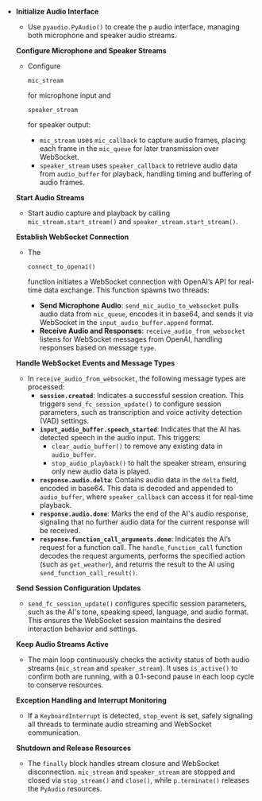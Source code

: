 - **Initialize Audio Interface**

  - Use `pyaudio.PyAudio()` to create the `p` audio interface, managing both microphone and speaker audio streams.

  **Configure Microphone and Speaker Streams**

  - Configure 

    ```
    mic_stream
    ```

     for microphone input and 

    ```
    speaker_stream
    ```

     for speaker output:

    - `mic_stream` uses `mic_callback` to capture audio frames, placing each frame in the `mic_queue` for later transmission over WebSocket.
    - `speaker_stream` uses `speaker_callback` to retrieve audio data from `audio_buffer` for playback, handling timing and buffering of audio frames.

  **Start Audio Streams**

  - Start audio capture and playback by calling `mic_stream.start_stream()` and `speaker_stream.start_stream()`.

  **Establish WebSocket Connection**

  - The 

    ```
    connect_to_openai()
    ```

     function initiates a WebSocket connection with OpenAI’s API for real-time data exchange. This function spawns two threads:

    - **Send Microphone Audio**: `send_mic_audio_to_websocket` pulls audio data from `mic_queue`, encodes it in base64, and sends it via WebSocket in the `input_audio_buffer.append` format.
    - **Receive Audio and Responses**: `receive_audio_from_websocket` listens for WebSocket messages from OpenAI, handling responses based on message `type`.

  **Handle WebSocket Events and Message Types**

  - In `receive_audio_from_websocket`, the following message types are processed:
    - **`session.created`**: Indicates a successful session creation. This triggers `send_fc_session_update()` to configure session parameters, such as transcription and voice activity detection (VAD) settings.
    - **`input_audio_buffer.speech_started`**: Indicates that the AI has detected speech in the audio input. This triggers:
      - `clear_audio_buffer()` to remove any existing data in `audio_buffer`.
      - `stop_audio_playback()` to halt the speaker stream, ensuring only new audio data is played.
    - **`response.audio.delta`**: Contains audio data in the `delta` field, encoded in base64. This data is decoded and appended to `audio_buffer`, where `speaker_callback` can access it for real-time playback.
    - **`response.audio.done`**: Marks the end of the AI's audio response, signaling that no further audio data for the current response will be received.
    - **`response.function_call_arguments.done`**: Indicates the AI’s request for a function call. The `handle_function_call` function decodes the request arguments, performs the specified action (such as `get_weather`), and returns the result to the AI using `send_function_call_result()`.

  **Send Session Configuration Updates**

  - `send_fc_session_update()` configures specific session parameters, such as the AI's tone, speaking speed, language, and audio format. This ensures the WebSocket session maintains the desired interaction behavior and settings.

  **Keep Audio Streams Active**

  - The main loop continuously checks the activity status of both audio streams (`mic_stream` and `speaker_stream`). It uses `is_active()` to confirm both are running, with a 0.1-second pause in each loop cycle to conserve resources.

  **Exception Handling and Interrupt Monitoring**

  - If a `KeyboardInterrupt` is detected, `stop_event` is set, safely signaling all threads to terminate audio streaming and WebSocket communication.

  **Shutdown and Release Resources**

  - The `finally` block handles stream closure and WebSocket disconnection. `mic_stream` and `speaker_stream` are stopped and closed via `stop_stream()` and `close()`, while `p.terminate()` releases the `PyAudio` resources.